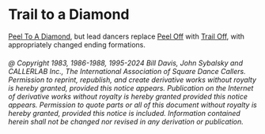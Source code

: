 
# Trail to a Diamond

[Peel To A Diamond](peel_to_a_diamond.md),
but lead dancers replace [Peel Off](../plus/peel_off.md)
with [Trail Off](../a2/trail_off.md), with appropriately changed
ending formations.

###### @ Copyright 1983, 1986-1988, 1995-2024 Bill Davis, John Sybalsky and CALLERLAB Inc., The International Association of Square Dance Callers. Permission to reprint, republish, and create derivative works without royalty is hereby granted, provided this notice appears. Publication on the Internet of derivative works without royalty is hereby granted provided this notice appears. Permission to quote parts or all of this document without royalty is hereby granted, provided this notice is included. Information contained herein shall not be changed nor revised in any derivation or publication.
